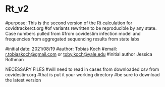 # Rt_v2

#purpose: This is the second version of the Rt calculation for covidtrackerct.org
#of variants rewritten to be reproducible by any state. Case numbers pulled from
#from covidestim infection model and frequencies from aggregated sequencing results from state labs

#initial date: 2021/08/19
#author: Tobias Koch 
#email: r.tobiaskoch@gmail.com or toby.koch@yale.edu
#initial author Jessica Rothman

NECESSARY FILES
#will need to read in cases from downloaded csv from covidestim.org 
#that is put it your working directory
#be sure to download the latest version

